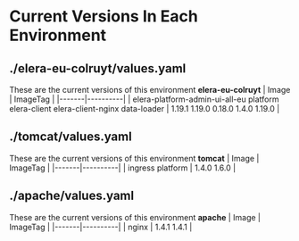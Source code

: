 # Current Versions In Each Environment
## ./elera-eu-colruyt/values.yaml
These are the current versions of this environment **elera-eu-colruyt**
| Image | ImageTag |
|-------|----------|
| elera-platform-admin-ui-all-eu
platform
elera-client
elera-client-nginx
data-loader | 1.19.1
1.19.0
0.18.0
1.4.0
1.19.0 |
## ./tomcat/values.yaml
These are the current versions of this environment **tomcat**
| Image | ImageTag |
|-------|----------|
| ingress
platform | 1.4.0
1.6.0 |
## ./apache/values.yaml
These are the current versions of this environment **apache**
| Image | ImageTag |
|-------|----------|
| nginx | 1.4.1
1.4.1 |
